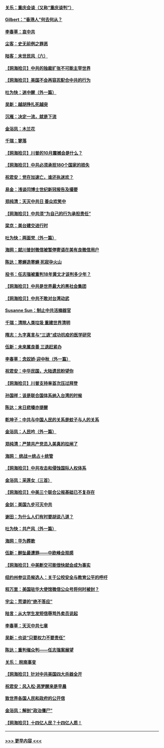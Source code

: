 #### [关乐：重庆会谈（又称“重庆谈判”）](../pages/nsc993/n12437525.md?t=09291451) 
#### [Gilbert：“香港人”何去何从？](../pages/nsc993/n12435894.md?t=09291451) 
#### [李春草：哀中共](../pages/nsc993/n12435874.md?t=09291451) 
#### [尘客：史无前例之罪恶](../pages/nsc993/n12435762.md?t=09291451) 
#### [陆客：末世民风（六）](../pages/nsc993/n12435354.md?t=09291451) 
#### [【网海拾贝】中共的独裁扩张不可能主宰世界](../pages/nsc993/n12435151.md?t=09291451) 
#### [【网海拾贝】美国不会再容忍配合中共的行为](../pages/nsc993/n12433808.md?t=09291451) 
#### [吐为快：迷中醒（外一篇）](../pages/nsc993/n12433585.md?t=09291451) 
#### [吴新：越胡挣扎死越突](../pages/nsc993/n12433562.md?t=09291451) 
#### [沉雁：决定一流，就是下流](../pages/nsc993/n12432128.md?t=09291451) 
#### [金浴凤：木兰花](../pages/nsc993/n12432124.md?t=09291451) 
#### [千瑞：寥落](../pages/nsc993/n12432071.md?t=09291451) 
#### [【网海拾贝】川普的10月震撼会是什么？](../pages/nsc993/n12431624.md?t=09291451) 
#### [【网海拾贝】中共必须承担180个国家的损失](../pages/nsc993/n12428893.md?t=09291451) 
#### [祝君安：党在加速亡，谁还执迷欢？](../pages/nsc993/n12428652.md?t=09291451) 
#### [易金：浅谈闫博士世纪新冠报告及撮要](../pages/nsc993/n12426822.md?t=09291451) 
#### [郑纯清：天灭中共日 善众欢笑中](../pages/nsc993/n12426784.md?t=09291451) 
#### [【网海拾贝】中共须“为自己的行为承担责任”](../pages/nsc993/n12426067.md?t=09291451) 
#### [梁京：美台建交进行时](../pages/nsc993/n12424066.md?t=09291451) 
#### [吐为快：两面党（外一篇）](../pages/nsc993/n12424043.md?t=09291451) 
#### [海网：就川普封微信被暂停寄语在美有良微信用户](../pages/nsc993/n12424021.md?t=09291451) 
#### [陈达：寒蝉造寒蝉 死寂孕火山](../pages/nsc993/n12423958.md?t=09291451) 
#### [投书：任志强被重判18年黄文才该判多少年？](../pages/nsc993/n12423672.md?t=09291451) 
#### [【网海拾贝】中共是世界最大的黑社会集团](../pages/nsc993/n12423543.md?t=09291451) 
#### [【网海拾贝】中共不敢对台湾动武](../pages/nsc993/n12421418.md?t=09291451) 
#### [Susanne Sun：制止中共活摘器官](../pages/nsc993/n12419654.md?t=09291451) 
#### [千瑞：清除人类垃圾 重建世界清明](../pages/nsc993/n12419414.md?t=09291451) 
#### [隋志：九字真言与“三退”成功抗疫的医学研究](../pages/nsc993/n12419248.md?t=09291451) 
#### [伍新：未来属良善 三退赶紧办](../pages/nsc993/n12418496.md?t=09291451) 
#### [李春草：念奴娇·迎中秋（外一篇）](../pages/nsc993/n12418465.md?t=09291451) 
#### [祝君安：中华民国，大陆遗民盼望你](../pages/nsc993/n12418089.md?t=09291451) 
#### [【网海拾贝】川普支持率首次压过拜登](../pages/nsc993/n12418050.md?t=09291451) 
#### [孙国祥：该是联合国体系纳入台湾的时候](../pages/nsc993/n12417369.md?t=09291451) 
#### [陈达：末日悲嚎亦提醒](../pages/nsc993/n12416736.md?t=09291451) 
#### [乾坤子：中共与中国人民的关系是蚊子与人的关系](../pages/nsc993/n12416632.md?t=09291451) 
#### [金浴凤：人民吟（外一篇）](../pages/nsc993/n12416567.md?t=09291451) 
#### [郑纯清：严禁共产党员入美真的拉闸了](../pages/nsc993/n12416550.md?t=09291451) 
#### [海网： 统战＝统占＋统管](../pages/nsc993/n12416404.md?t=09291451) 
#### [【网海拾贝】中共攻击和侵蚀国际人权体系](../pages/nsc993/n12416250.md?t=09291451) 
#### [金浴凤：采莲女（三首）](../pages/nsc993/n12415517.md?t=09291451) 
#### [【网海拾贝】中美三个联合公报基础已不复存在](../pages/nsc993/n12415054.md?t=09291451) 
#### [金剑：美国九步可灭中共](../pages/nsc993/n12413183.md?t=09291451) 
#### [谢田：为什么人们有时要胡说八道？](../pages/nsc993/n12411861.md?t=09291451) 
#### [吐为快：共产风（外一篇）](../pages/nsc993/n12411761.md?t=09291451) 
#### [海网：华为葬歌](../pages/nsc993/n12410381.md?t=09291451) 
#### [伍新：醉坠最遭罪——中欧峰会观感](../pages/nsc993/n12410364.md?t=09291451) 
#### [【网海拾贝】中美断交可能很快就会成为事实](../pages/nsc993/n12409495.md?t=09291451) 
#### [纽约州参议员候选人：关于公校安全与教育公平的呼吁](../pages/nsc993/n12409228.md?t=09291451) 
#### [程万里：美国驻华大使馆微信公众号将何时被封？](../pages/nsc993/n12407397.md?t=09291451) 
#### [宇尘：荒谬的“绝不答应”](../pages/nsc993/n12407360.md?t=09291451) 
#### [陆言：从大学生发短信辱骂外卖员说起](../pages/nsc993/n12407285.md?t=09291451) 
#### [李春草：天灭中共七章](../pages/nsc993/n12406988.md?t=09291451) 
#### [吴新：也说“只要权力不要责任”](../pages/nsc993/n12406966.md?t=09291451) 
#### [陈达：重判催众判——任志强案展望](../pages/nsc993/n12404540.md?t=09291451) 
#### [关乐： 皖南事变](../pages/nsc993/n12404288.md?t=09291451) 
#### [【网海拾贝】针对中共美国四大杀器全开](../pages/nsc993/n12404172.md?t=09291451) 
#### [祝君安：风入松‧恶梦醒来是早晨](../pages/nsc993/n12401953.md?t=09291451) 
#### [致世界各国人民和政府的公开信](../pages/nsc993/n12401824.md?t=09291451) 
#### [金浴凤：解剖“政治僵尸”](../pages/nsc993/n12401808.md?t=09291451) 
#### [【网海拾贝】十四亿人民？十四亿人质！](../pages/nsc993/n12401708.md?t=09291451) 

----
#### [ >>> 更早内容 <<< ](../indexes/nsc993-earlier.md)
